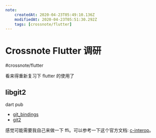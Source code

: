 ```yaml
---
note:
    createdAt: 2020-04-23T05:49:10.136Z
    modifiedAt: 2020-04-23T05:51:30.292Z
    tags: [crossnote/flutter]
---
```

# Crossnote Flutter 调研
#crossnote/flutter 

看来得重新复习下 flutter 的使用了 

## libgit2
dart pub
* [git_bindings](https://github.com/GitJournal)
* [git2](https://gitlab.com/fabian.sturm/git2)

感觉可能需要我自己来做一下 ffi。可以参考一下这个官方文档: [c-interop](https://dart.dev/guides/libraries/c-interop)。  

